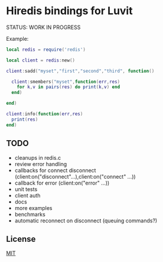 Hiredis bindings for Luvit
=====
STATUS: WORK IN PROGRESS

Example:

```lua
local redis = require('redis')

local client = redis:new()

client:sadd("myset","first","second","third", function()

  client:smembers("myset",function(err,res)
    for k,v in pairs(res) do print(k,v) end
  end)

end)

client:info(function(err,res)
  print(res)
end)
```

## TODO
* cleanups in redis.c
* review error handling
* callbacks for connect disconnect (client:on("disconnect"...),client:on("connect" ...))
* callback for error (client:on("error" ...))
* unit tests
* client auth
* docs
* more examples
* benchmarks
* automatic reconnect on disconnect (queuing commands?)

License
-------

[MIT](/LICENSE)

